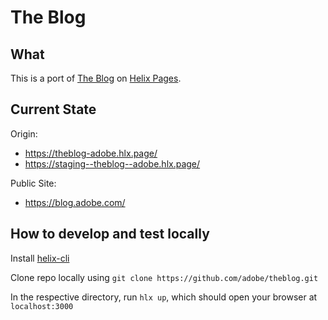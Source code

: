 # The Blog

## What

This is a port of [The Blog](https://theblog.adobe.com) on [Helix Pages](https://helix-pages--adobe.hlx.page).


## Current State

Origin:

- https://theblog-adobe.hlx.page/
- https://staging--theblog--adobe.hlx.page/

Public Site:

- https://blog.adobe.com/


## How to develop and test locally

Install [helix-cli](https://github.com/adobe/helix-cli)

Clone repo locally using `git clone https://github.com/adobe/theblog.git` 

In the respective directory, run `hlx up`, which should open your browser at `localhost:3000`

